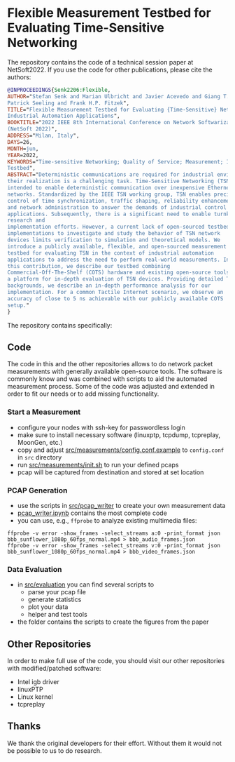 # Flexible Measurement Testbed for Evaluating Time-Sensitive Networking

The repository contains the code of a technical session paper at NetSoft2022.
If you use the code for other publications, please cite the authors:

```bibtex
@INPROCEEDINGS{Senk2206:Flexible,
AUTHOR="Stefan Senk and Marian Ulbricht and Javier Acevedo and Giang T. Nguyen and
Patrick Seeling and Frank H.P. Fitzek",
TITLE="Flexible Measurement Testbed for Evaluating {Time-Sensitive} Networking in
Industrial Automation Applications",
BOOKTITLE="2022 IEEE 8th International Conference on Network Softwarization (NetSoft)
(NetSoft 2022)",
ADDRESS="Milan, Italy",
DAYS=26,
MONTH=jun,
YEAR=2022,
KEYWORDS="Time-sensitive Networking; Quality of Service; Measurement; IEEE Standards;
Testbed",
ABSTRACT="Deterministic communications are required for industrial environments, yet
their realization is a challenging task. Time-Sensitive Networking (TSN) is
intended to enable deterministic communication over inexpensive Ethernet
networks. Standardized by the IEEE TSN working group, TSN enables precise
control of time synchronization, traffic shaping, reliability enhancements,
and network administration to answer the demands of industrial control
applications. Subsequently, there is a significant need to enable turnkey
research and
implementation efforts. However, a current lack of open-sourced testbed
implementations to investigate and study the behavior of TSN network
devices limits verification to simulation and theoretical models. We
introduce a publicly available, flexible, and open-sourced measurement
testbed for evaluating TSN in the context of industrial automation
applications to address the need to perform real-world measurements. In
this contribution, we describe our testbed combining
Commercial-Off-The-Shelf (COTS) hardware and existing open-source tools as
a platform for in-depth evaluation of TSN devices. Providing detailed TSN
backgrounds, we describe an in-depth performance analysis for our
implementation. For a common Tactile Internet scenario, we observe an
accuracy of close to 5 ns achievable with our publicly available COTS
setup."
}
```

The repository contains specifically:

## Code

The code in this and the other repositories allows to do network packet measurements with generally available open-source tools.
The software is commonly know and was combined with scripts to aid the automated measurement process.
Some of the code was adjusted and extended in order to fit our needs or to add missing functionality.

### Start a Measurement
* configure your nodes with ssh-key for passwordless login
* make sure to install necessary software (linuxptp, tcpdump, tcpreplay, MoonGen, etc.)
* copy and adjust [src/measurements/config.conf.example](src/measurements/config.conf.example) to `config.conf` in `src` directory
* run [src/measurements/init.sh](src/measurements/init.sh) to run your defined pcaps
* pcap will be captured from destination and stored at set location

### PCAP Generation
* use the scripts in [src/pcap_writer](src/pcap_writer) to create your own measurement data
* [pcap_writer.ipynb](src/pcap_writer/pcap_writer.ipynb) contains the most complete code
* you can use, e.g., `ffprobe` to analyze existing multimedia files:
```shell
ffprobe -v error -show_frames -select_streams a:0 -print_format json bbb_sunflower_1080p_60fps_normal.mp4 > bbb_audio_frames.json
ffprobe -v error -show_frames -select_streams v:0 -print_format json bbb_sunflower_1080p_60fps_normal.mp4 > bbb_video_frames.json
```

### Data Evaluation
* in [src/evaluation](src/evaluation) you can find several scripts to
  * parse your pcap file
  * generate statistics
  * plot your data
  * helper and test tools
* the folder contains the scripts to create the figures from the paper

## Other Repositories

In order to make full use of the code, you should visit our other repositories with modified/patched software:
* Intel igb driver
* linuxPTP
* Linux kernel
* tcpreplay

## Thanks

We thank the original developers for their effort.
Without them it would not be possible to us to do research.
